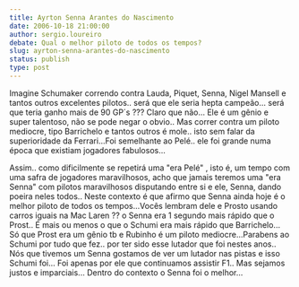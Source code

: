```yaml
---
title: Ayrton Senna Arantes do Nascimento
date: 2006-10-18 21:00:00
author: sergio.loureiro
debate: Qual o melhor piloto de todos os tempos?
slug: ayrton-senna-arantes-do-nascimento
status: publish 
type: post
---
```


Imagine Schumaker correndo contra Lauda, Piquet, Senna, Nigel Mansell e tantos outros excelentes pilotos.. será que ele seria hepta campeão... será que teria ganho mais de 90 GP´s ??? Claro que não... Ele é um gênio e super talentoso, não se pode negar o obvio.. Mas correr contra um piloto mediocre, tipo Barrichelo e tantos outros é mole.. isto sem falar da superioridade da Ferrari...Foi semelhante ao Pelé.. ele foi grande numa época que existiam jogadores fabulosos... 


Assim.. como dificilmente se repetirá uma "era Pelé" , isto é, um tempo com uma safra de jogadores maravilhosos, acho que jamais teremos uma "era Senna" com pilotos maravilhosos disputando entre si e ele, Senna, dando poeira neles todos.. Neste contexto é que afirmo que Senna ainda hoje é o melhor piloto de todos os tempos...Vocês lembram dele e Prosto usando carros iguais na Mac Laren ?? o Senna era 1 segundo mais rápido que o Prost.. É mais ou menos o que o Schumi era mais rápido que Barrichelo... Só que Prost era um gênio tb e Rubinho é um piloto mediocre...Parabens ao Schumi por tudo que fez.. por ter sido esse lutador que foi nestes anos.. Nós que tivemos um Senna gostamos de ver um lutador nas pistas e isso Schumi foi... Foi apenas por ele que continuamos assistir F1.. Mas sejamos justos e imparciais... Dentro do contexto o Senna foi o melhor...


 


